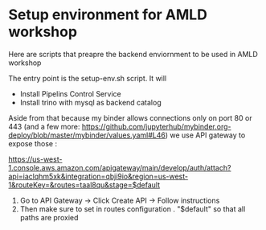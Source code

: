 # Setup environment for AMLD workshop

Here are scripts that preapre the backend enviornment to be used in AMLD workshop

The entry point is the setup-env.sh script.
It will
- Install Pipelins Control Service
- Install trino with mysql as backend catalog

Aside from that because my binder allows connections only on port 80 or 443 (and a few more: https://github.com/jupyterhub/mybinder.org-deploy/blob/master/mybinder/values.yaml#L46)
we use API gateway to expose those :

https://us-west-1.console.aws.amazon.com/apigateway/main/develop/auth/attach?api=iaclqhm5xk&integration=qbji9io&region=us-west-1&routeKey=&routes=taal8qu&stage=$default

1. Go to API Gateway -> Click Create API -> Follow instructions
2. Then make sure to set in routes configuration . "$default" so that all paths are proxied

